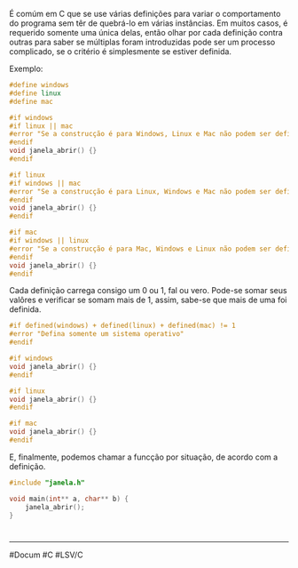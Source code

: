 É comúm em C  que se use várias definições para variar o comportamento do programa sem têr de quebrá-lo em várias instâncias. Em muitos casos, é requerido somente uma única delas, então olhar por cada definição contra outras para saber se múltiplas foram introduzidas pode ser um processo complicado, se o critério é simplesmente se estiver definida.

Exemplo: 

``` C
#define windows
#define linux
#define mac
```

``` C
#if windows
#if linux || mac
#error "Se a construcção é para Windows, Linux e Mac não podem ser definidos."
#endif
void janela_abrir() {}
#endif

#if linux
#if windows || mac
#error "Se a construcção é para Linux, Windows e Mac não podem ser definidos."
#endif
void janela_abrir() {}
#endif

#if mac
#if windows || linux
#error "Se a construcção é para Mac, Windows e Linux não podem ser definidos."
#endif
void janela_abrir() {}
#endif
```

Cada definição carrega consigo um 0 ou 1, fal ou vero. Pode-se somar seus valôres e verificar se somam mais de 1, assim, sabe-se que mais de uma foi definida. 

```C
#if defined(windows) + defined(linux) + defined(mac) != 1
#error "Defina somente um sistema operativo"
#endif

#if windows
void janela_abrir() {}
#endif

#if linux
void janela_abrir() {}
#endif

#if mac
void janela_abrir() {}
#endif
```

E, finalmente, podemos chamar a funcção por situação, de acordo com a definição.

```C
#include "janela.h"

void main(int** a, char** b) {
	janela_abrir();
}
```

#
***

#Docum #C #LSV/C